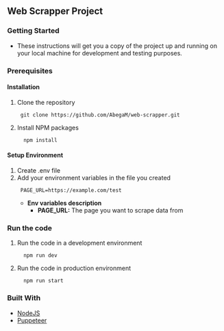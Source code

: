 ## Web Scrapper Project 

### Getting Started

- These instructions will get you a copy of the project up and running on your local machine for development and testing purposes.

### Prerequisites

#### Installation

1.  Clone the repository
    ```
     git clone https://github.com/AbegaM/web-scrapper.git
    ```
2.  Install NPM packages
    ```
      npm install
    ```

#### Setup Environment

1.  Create .env file
2.  Add your environment variables in the file you created
    ```
     PAGE_URL=https://example.com/test
    ```
    - **Env variables description**
      - **PAGE_URL:** The page you want to scrape data from

### Run the code

1. Run the code in a development environment
   ```
     npm run dev
   ```
2. Run the code in production environment
   ```
     npm run start
   ```

### Built With

- [NodeJS](https://nodejs.org/en/)
- [Puppeteer](https://developers.google.com/web/tools)
